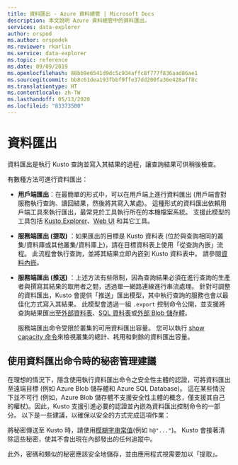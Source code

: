 ```yaml
---
title: 資料匯出 - Azure 資料總管 | Microsoft Docs
description: 本文說明 Azure 資料總管中的資料匯出。
services: data-explorer
author: orspod
ms.author: orspodek
ms.reviewer: rkarlin
ms.service: data-explorer
ms.topic: reference
ms.date: 09/09/2019
ms.openlocfilehash: 88bb9e6541d9dc5c934affc8f777f836aad86ae1
ms.sourcegitcommit: bb8c61dea193fbbf9ffe37dd200fa36e428aff8c
ms.translationtype: HT
ms.contentlocale: zh-TW
ms.lasthandoff: 05/13/2020
ms.locfileid: "83373500"
---
```

# <a name="data-export"></a>資料匯出

資料匯出是執行 Kusto 查詢並寫入其結果的過程，讓查詢結果可供稍後檢查。

有數種方法可進行資料匯出：

* **用戶端匯出**：在最簡單的形式中，可以在用戶端上進行資料匯出 (用戶端會對服務執行查詢、讀回結果，然後將其寫入某處)。 這種形式的資料匯出依賴用戶端工具來執行匯出，最常見於工具執行所在的本機檔案系統。 支援此模型的工具包括 [Kusto.Explorer](../../tools/kusto-explorer.md)、[Web UI](../../../web-query-data.md) 和其它工具。

* **服務端匯出 (提取)** ：如果匯出的目標是 Kusto 資料表 (位於與查詢相同的叢集/資料庫或其他叢集/資料庫上)，請在目標資料表上使用「從查詢內嵌」流程。 此流程會執行查詢，並將其結果立即內嵌到 Kusto 資料表中。 請參閱[資料內嵌](../data-ingestion/index.md)。



* **服務端匯出 (推送)** ：上述方法有些限制，因為查詢結果必須在進行查詢的生產者與撰寫其結果的取用者之間，透過單一網路連線進行串流處理。 針對可調整的資料匯出，Kusto 會提供「推送」匯出模型，其中執行查詢的服務也會以最佳化方式寫入其結果。 此模型會透過一組 `.export` 控制命令公開，並支援將查詢結果匯出至[外部資料表](export-data-to-an-external-table.md)、[SQL 資料表](export-data-to-sql.md)或[外部 Blob 儲存體](export-data-to-storage.md)。
  
  服務端匯出命令受限於叢集的可用資料匯出容量。 
  您可以執行 [show capacity 命令](../../management/diagnostics.md#show-capacity)來檢視叢集的總計、耗用和剩餘的資料匯出容量。

## <a name="recommendations-for-secret-management-when-using-data-export-commands"></a>使用資料匯出命令時的秘密管理建議

在理想的情況下，隱含使用執行資料匯出命令之安全性主體的認證，可將資料匯出至遠端目標 (例如 Azure Blob 儲存體和 Azure SQL Database)。 這在某些情況下並不可行 (例如，Azure Blob 儲存體不支援安全性主體的概念，僅支援其自己的權杖)。因此，Kusto 支援引進必要的認證並內嵌為資料匯出控制命令的一部分。 以下是一些建議，以確保以安全的方式完成這項作業：

將秘密傳送至 Kusto 時，請使用[模糊字串常值](../../query/scalar-data-types/string.md#obfuscated-string-literals)(例如 `h@"..."`)。
Kusto 會接著清除這些秘密，使其不會出現在內部發出的任何追蹤中。

此外，密碼和類似的秘密應該安全地儲存，並由應用程式視需要加以「提取」。
